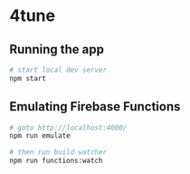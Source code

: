 # 4tune

## Running the app
```sh
# start local dev server
npm start
```

## Emulating Firebase Functions
```sh
# goto http://localhost:4000/
npm run emulate

# then run build watcher
npm run functions:watch
```